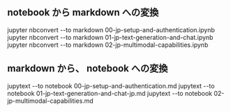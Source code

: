 
## notebook から markdown への変換
jupyter nbconvert --to markdown 00-jp-setup-and-authentication.ipynb
jupyter nbconvert --to markdown 01-jp-text-generation-and-chat.ipynb
jupyter nbconvert --to markdown 02-jp-multimodal-capabilities.ipynb


## markdown から、 notebook への変換
jupytext --to notebook 00-jp-setup-and-authentication.md
jupytext --to notebook 01-jp-text-generation-and-chat-jp.md
jupytext --to notebook 02-jp-multimodal-capabilities.md

